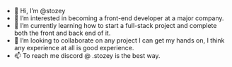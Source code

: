 - 👋 Hi, I’m @stozey
- 👀 I’m interested in becoming a front-end developer at a major company.
- 🌱 I’m currently learning how to start a full-stack project and complete both the front and back end of it.
- 💞️ I’m looking to collaborate on any project I can get my hands on, I think any experience at all is good experience.
- 📫 To reach me discord @ .stozey is the best way.

<!---
stozey/stozey is a ✨ special ✨ repository because its `README.md` (this file) appears on your GitHub profile.
You can click the Preview link to take a look at your changes.
--->
